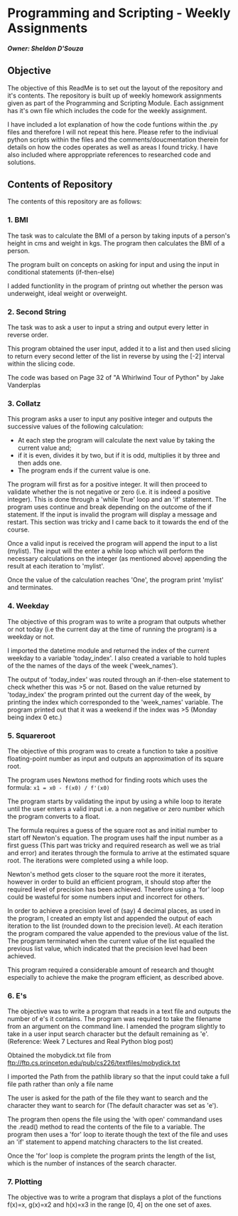 # Programming and Scripting - Weekly Assignments
##### Owner: Sheldon D'Souza

## Objective

The objective of this ReadMe is to set out the layout of the repository and it's contents.
The repository is built up of weekly homework assignments given as part of the Programming and Scripting Module. Each assignment has it's own file which includes the code for the weekly assignment.

I have included a lot explanation of how the code funtions within the .py files and therefore I will not repeat this here. Please refer to the indiviual python scripts within the files and the comments/doucmentation therein for details on how the codes operates as well as areas I found tricky. I have also included where approppriate references to researched code and solutions.

## Contents of Repository

The contents of this repository are as follows:

### 1. BMI
The task was to calculate the BMI of a person by taking inputs of a person's height in cms and weight in kgs. The program then calculates the BMI of a person.

The program built on concepts on asking for input and using the input in conditional statements (if-then-else)

I added functionlity in the program of printng out whether the person was underweight, ideal weight or overweight.

### 2. Second String
The task was to ask a user to input a string and output every letter in reverse order.

This program obtained the user input, added it to a list and then used slicing to return every second letter of the list in reverse by using the [-2] interval within the slicing code.

The code was based on Page 32 of "A Whirlwind Tour of Python" by Jake Vanderplas

### 3. Collatz
This program asks a user to input any positive integer and outputs the successive values of the following calculation: 
* At each step the program will calculate the next value by taking the current value and; 
* if it is even, divides it by two, but if it is odd, multiplies it by three and then adds one. 
* The program ends if the current value is one.

The program will first as for a positive integer. It will then proceed to validate whether the is not negative or zero (i.e. it is indeed a positive integer). This is done through a 'while True' loop and an 'if' statement. The program uses continue and break depending on the outcome of the if statement. If the input is invalid the program will display a message and restart. This section was tricky and I came back to it towards the end of the course.

Once a valid input is received the program will append the input to a list (mylist). The input will the enter a while loop which will perform the necessary calculations on the integer (as mentioned above) appending the result at each iteration to 'mylist'.

Once the value of the calculation reaches 'One', the program print 'mylist' and terminates.

### 4. Weekday
The objective of this program was to write a program that outputs whether or not today (i.e the current day at the time of running the program) is a weekday or not.

I imported the datetime module and returned the index of the current weekday to a variable 'today_index'. I also created a variable to hold tuples of the the names of the days of the week ('week_names').

The output of 'today_index' was routed through an if-then-else statement to check whether this was >5 or not. Based on the value returned by 'today_index' the program printed out the current day of the week, by  printing the index which corresponded to the 'week_names' variable. The program printed out that it was a weekend if the index was >5 (Monday being index 0 etc.)

### 5. Squareroot
The objective of this program was to create a function to take  a positive floating-point number as input and outputs an approximation of its square root.

The program uses Newtons method for finding roots which uses the formula:
````x1 = x0 - f(x0) / f'(x0)````

The program starts by validating the input by using  a while loop to iterate until the user enters a valid input i.e. a non negative or zero number which the program converts to a float.

The formula requires a guess of the square root as and initial number to start off Newton's equation. The program uses half the input number as a first guess (This part was tricky and required research as well we as trial and error) and iterates through the formula to arrive at the estimated square root. The iterations were completed using a while loop.

Newton's method gets closer to the square root the more it iterates, however in order to build an efficient program, it should stop after the required level of precision has been achieved. Therefore using a 'for' loop could be wasteful for some numbers input and incorrect for others.

In order to achieve a precision level of (say) 4 decimal places, as used in the program, I created an empty list and appended the output of each iteration to the list (rounded down to the precision level). At each iteration the program compared the value appended to the previous value of the list. The program terminated when the current value of the list equalled the previous list value, which indicated that the precision level had been achieved.

This program required a considerable amount of research and thought especially to achieve the make the program efficient, as described above.


### 6. E's
The objective was to write a  program that reads in a text file and outputs the number of e's it contains. The program was required to  take the filename from an argument on the command line. I amended the program slightly to take in a user input search character but the default remaining as 'e'. (Reference: Week 7 Lectures and Real Python blog post)

Obtained the mobydick.txt file from ftp://ftp.cs.princeton.edu/pub/cs226/textfiles/mobydick.txt

I imported the  Path from the pathlib library so that the input could take a full file path rather than only a file name

The user is asked for the path of the file they want to search and the character they want to search for (The default character was set as 'e').

The program then opens the file using the 'with open' commandand uses the .read() method to read the contents of the file to a variable. The program then uses a 'for' loop to iterate though the text of the file and uses an 'if' statement to append matching characters to the list created.

Once the 'for' loop is complete the program prints  the length of the list, which is the number of instances of the search character.

### 7. Plotting
The objective was to write a program that displays a plot of the functions f(x)=x, g(x)=x2 and h(x)=x3 in the range [0, 4] on the one set of axes.







